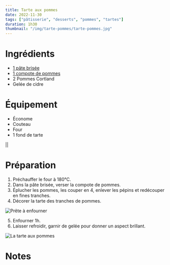 ```yaml
---
title: Tarte aux pommes
date: 2022-11-30
tags: ["pâtisserie", "desserts", "pommes", "tartes"]
duration: 1h30
thumbnail: "/img/tarte-pommes/tarte-pommes.jpg"
---
```


# Ingrédients

+ [1 pâte brisée](/recettes/pate-brisee)
+ [1 compote de pommes](/recettes/compote-de-pommes)
+ 2 Pommes Cortland
+ Gelée de cidre

# Équipement

+ Économe
+ Couteau
+ Four
+ 1 fond de tarte

||

# Préparation

1. Préchauffer le four à 180°C.
2. Dans la pâte brisée, verser la compote de pommes.
3. Éplucher les pommes, les couper en 4, enlever les pépins et redécouper en fines tranches.
4. Décorer la tarte des tranches de pommes.

![Prête à enfourner](/img/tarte-pommes/tarte-pommes-step-4.jpg)

5. Enfourner 1h.
6. Laisser refroidir, garnir de gelée pour donner un aspect brillant.

![La tarte aux pommes](/img/tarte-pommes/tarte-pommes-step-6.jpg)


# Notes
